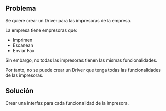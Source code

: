 ﻿## Problema

Se quiere crear un Driver para las impresoras de la empresa.

La empresa tiene empresoras que:
* Imprimen
* Escanean
* Enviar Fax

Sin embargo, no todas las impresoras tienen las mismas funcionalidades.

Por tanto, no se puede crear un Driver que tenga todas las funcionalidades de las impresoras.

## Solución

Crear una interfaz para cada funcionalidad de la impresora.